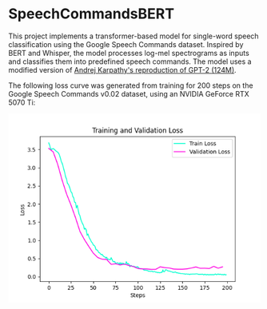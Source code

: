 # SpeechCommandsBERT
This project implements a transformer-based model for single-word speech classification using the Google Speech Commands dataset. Inspired by BERT and Whisper, the model processes log-mel spectrograms as inputs and classifies them into predefined speech commands. The model uses a modified version of [Andrej Karpathy's reproduction of GPT-2 (124M)](https://github.com/karpathy/build-nanogpt 'build-nanogpt').

The following loss curve was generated from training for 200 steps on the Google Speech Commands v0.02 dataset, using an NVIDIA GeForce RTX 5070 Ti:

<p align="center">
  <img src="loss_curve200.png" alt=loss_curve200/>
</p>